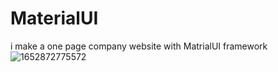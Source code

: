 # MaterialUI
i make a one page company website with MatrialUI framework
![1652872775572](https://user-images.githubusercontent.com/59451476/169031777-604d5f82-27c7-466f-88be-92fecd0cfdd5.png)
